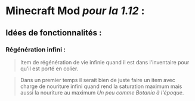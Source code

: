 # Minecraft Mod _pour la 1.12_ :

## Idées de fonctionnalités :

### Régénération infini :
> Item de régénération de vie infinie quand il est dans l'inventaire pour qu'il est porté en colier.

> Dans un premier temps il serait bien de juste faire un item avec charge de nouriture infini quand rend la saturation maximum mais aussi la nouriture au maximum *Un peu comme Botania à l'époque*.
